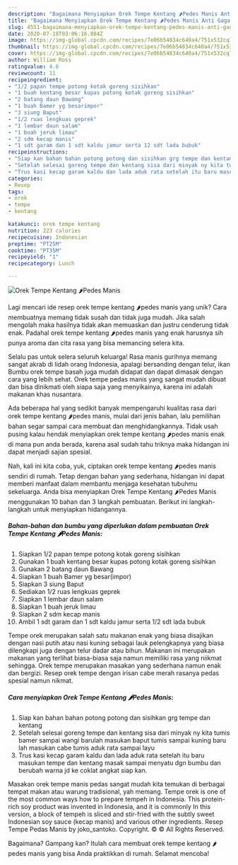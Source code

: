 ```yaml
---
description: "Bagaimana Menyiapkan Orek Tempe Kentang 🌶️Pedes Manis Anti Gagal"
title: "Bagaimana Menyiapkan Orek Tempe Kentang 🌶️Pedes Manis Anti Gagal"
slug: 4551-bagaimana-menyiapkan-orek-tempe-kentang-pedes-manis-anti-gagal
date: 2020-07-18T03:06:16.884Z
image: https://img-global.cpcdn.com/recipes/7e06b54834c640a4/751x532cq70/orek-tempe-kentang-🌶️pedes-manis-foto-resep-utama.jpg
thumbnail: https://img-global.cpcdn.com/recipes/7e06b54834c640a4/751x532cq70/orek-tempe-kentang-🌶️pedes-manis-foto-resep-utama.jpg
cover: https://img-global.cpcdn.com/recipes/7e06b54834c640a4/751x532cq70/orek-tempe-kentang-🌶️pedes-manis-foto-resep-utama.jpg
author: William Ross
ratingvalue: 4.6
reviewcount: 11
recipeingredient:
- "1/2 papan tempe potong kotak goreng sisihkan"
- "1 buah kentang besar kupas potong kotak goreng sisihkan"
- "2 batang daun Bawang"
- "1 buah Bamer yg besarimpor"
- "3 siung Baput"
- "1/2 ruas lengkuas geprek"
- "1 lembar daun salam"
- "1 buah jeruk limau"
- "2 sdm kecap manis"
- "1 sdt garam dan 1 sdt kaldu jamur serta 12 sdt lada bubuk"
recipeinstructions:
- "Siap kan bahan bahan potong potong dan sisihkan grg tempe dan kentang"
- "Setelah selesai goreng tempe dan kentang sisa dari minyak ny kita tumis bamer sampai wangi barulah masukan baput tumis sampai kuning baru lah masukan cabe tumis aduk rata sampai layu"
- "Trus kasi kecap garam kaldu dan lada aduk rata setelah itu baru masukan tempe dan kentang masak sampai menyatu dgn bumbu dan berubah warna jd ke coklat angkat siap kan."
categories:
- Resep
tags:
- orek
- tempe
- kentang

katakunci: orek tempe kentang 
nutrition: 223 calories
recipecuisine: Indonesian
preptime: "PT25M"
cooktime: "PT35M"
recipeyield: "1"
recipecategory: Lunch

---
```



![Orek Tempe Kentang 🌶️Pedes Manis](https://img-global.cpcdn.com/recipes/7e06b54834c640a4/751x532cq70/orek-tempe-kentang-🌶️pedes-manis-foto-resep-utama.jpg)

Lagi mencari ide resep orek tempe kentang 🌶️pedes manis yang unik? Cara membuatnya memang tidak susah dan tidak juga mudah. Jika salah mengolah maka hasilnya tidak akan memuaskan dan justru cenderung tidak enak. Padahal orek tempe kentang 🌶️pedes manis yang enak harusnya sih punya aroma dan cita rasa yang bisa memancing selera kita.

Selalu pas untuk selera seluruh keluarga! Rasa manis gurihnya memang sangat akrab di lidah orang Indonesia, apalagi bersanding dengan telur, ikan Bumbu orek tempe basah juga mudah didapat dan dapat dimasak dengan cara yang lebih sehat. Orek tempe pedas manis yang sangat mudah dibuat dan bisa dinikmati oleh siapa saja yang menyikainya, karena ini adalah makanan khas nusantara.

Ada beberapa hal yang sedikit banyak mempengaruhi kualitas rasa dari orek tempe kentang 🌶️pedes manis, mulai dari jenis bahan, lalu pemilihan bahan segar sampai cara membuat dan menghidangkannya. Tidak usah pusing kalau hendak menyiapkan orek tempe kentang 🌶️pedes manis enak di mana pun anda berada, karena asal sudah tahu triknya maka hidangan ini dapat menjadi sajian spesial.


Nah, kali ini kita coba, yuk, ciptakan orek tempe kentang 🌶️pedes manis sendiri di rumah. Tetap dengan bahan yang sederhana, hidangan ini dapat memberi manfaat dalam membantu menjaga kesehatan tubuhmu sekeluarga. Anda bisa menyiapkan Orek Tempe Kentang 🌶️Pedes Manis menggunakan 10 bahan dan 3 langkah pembuatan. Berikut ini langkah-langkah untuk menyiapkan hidangannya.

<!--inarticleads1-->

##### Bahan-bahan dan bumbu yang diperlukan dalam pembuatan Orek Tempe Kentang 🌶️Pedes Manis:

1. Siapkan 1/2 papan tempe potong kotak goreng sisihkan
1. Gunakan 1 buah kentang besar kupas potong kotak goreng sisihkan
1. Gunakan 2 batang daun Bawang
1. Siapkan 1 buah Bamer yg besar(impor)
1. Siapkan 3 siung Baput
1. Sediakan 1/2 ruas lengkuas geprek
1. Siapkan 1 lembar daun salam
1. Siapkan 1 buah jeruk limau
1. Siapkan 2 sdm kecap manis
1. Ambil 1 sdt garam dan 1 sdt kaldu jamur serta 1/2 sdt lada bubuk


Tempe orek merupakan salah satu makanan enak yang biasa disajikan dengan nasi putih atau nasi kuning sebagai lauk pelengkapnya yang biasa dilengkapi juga dengan telur dadar atau bihun. Makanan ini merupakan makanan yang terlihat biasa-biasa saja namun memiliki rasa yang niikmat sehingga. Orek tempe merupakan masakan yang sederhana namun enak dan bergizi. Resep orek tempe dengan irisan cabe merah rasanya pedas spesial namun nikmat. 

<!--inarticleads2-->

##### Cara menyiapkan Orek Tempe Kentang 🌶️Pedes Manis:

1. Siap kan bahan bahan potong potong dan sisihkan grg tempe dan kentang
1. Setelah selesai goreng tempe dan kentang sisa dari minyak ny kita tumis bamer sampai wangi barulah masukan baput tumis sampai kuning baru lah masukan cabe tumis aduk rata sampai layu
1. Trus kasi kecap garam kaldu dan lada aduk rata setelah itu baru masukan tempe dan kentang masak sampai menyatu dgn bumbu dan berubah warna jd ke coklat angkat siap kan.


Masakan orek tempe manis pedas sangat mudah kita temukan di berbagai tempat makan atau warung tradisional, yah memang. Tempe orek is one of the most common ways how to prepare tempeh in Indonesia. This protein-rich soy product was invented in Indonesia, and it is commonly In this version, a block of tempeh is sliced and stir-fried with the subtly sweet Indonesian soy sauce (kecap manis) and various other ingredients. Resep Tempe Pedas Manis by joko_santoko. Copyright. © © All Rights Reserved. 

Bagaimana? Gampang kan? Itulah cara membuat orek tempe kentang 🌶️pedes manis yang bisa Anda praktikkan di rumah. Selamat mencoba!
